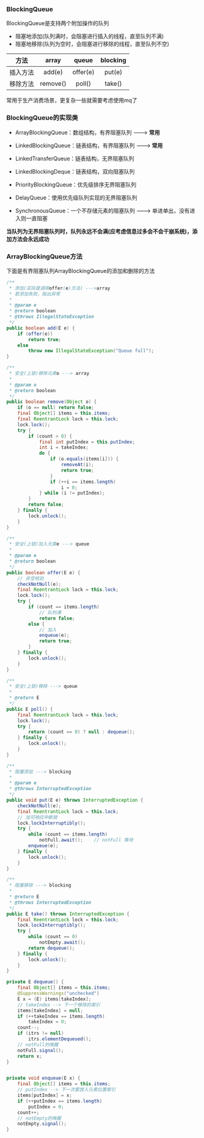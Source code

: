 ### BlockingQueue

BlockingQueue是支持两个附加操作的队列

- 阻塞地添加(队列满时，会阻塞进行插入的线程，直至队列不满)
- 阻塞地移除(队列为空时，会阻塞进行移除的线程，直至队列不空)

|   方法   |  array   |  queue   | blocking |
| :------: | :------: | :------: | :------: |
| 插入方法 |  add(e)  | offer(e) |  put(e)  |
| 移除方法 | remove() |  poll()  |  take()  |

常用于生产消费场景，更复杂一些就需要考虑使用mq了

### BlockingQueue的实现类

- ArrayBlockingQueue：数组结构，有界阻塞队列 ---> **常用**

- LinkedBlockingQueue：链表结构，有界阻塞队列 ---> **常用**
- LinkedTransferQueue：链表结构，无界阻塞队列 
- LinkedBlockingDeque：链表结构，双向阻塞队列
- PriorityBlockingQueue：优先级排序无界阻塞队列

- DelayQueue：使用优先级队列实现的无界阻塞队列 

- SynchronousQueue：一个不存储元素的阻塞队列 ---> 单进单出，没有进入则一直阻塞

**当队列为无界阻塞队列时，队列永远不会满(应考虑信息过多会不会干崩系统)，添加方法会永远成功**

### ArrayBlockingQueue方法

下面是有界阻塞队列ArrayBlockingQueue的添加和删除的方法

```java
/**
 * 添加(实际是调用offer(e)方法) --->array
 * 若添加失败，抛出异常
 * 
 * @param e
 * @return boolean
 * @throws IllegalStateException
 */
public boolean add(E e) {
    if (offer(e))
        return true;
    else
        throw new IllegalStateException("Queue full");
}

/**
 * 安全(上锁)移除元素o ---> array
 *
 * @param o
 * @return boolean
 */
public boolean remove(Object o) {
    if (o == null) return false;
    final Object[] items = this.items;
    final ReentrantLock lock = this.lock;
    lock.lock();
    try {
        if (count > 0) {
            final int putIndex = this.putIndex;
            int i = takeIndex;
            do {
                if (o.equals(items[i])) {
                    removeAt(i);
                    return true;
                }
                if (++i == items.length)
                    i = 0;
            } while (i != putIndex);
        }
        return false;
    } finally {
        lock.unlock();
    }
}

/**
 * 安全(上锁)加入元素e ---> queue
 *
 * @param e
 * @return boolean
 */
public boolean offer(E e) {
    // 非空校验
    checkNotNull(e);
    final ReentrantLock lock = this.lock;
    lock.lock();
    try {
        if (count == items.length)
            // 队列满
            return false;
        else {
            // 加入
            enqueue(e);
            return true;
        }
    } finally {
        lock.unlock();
    }
}

/**
 * 安全(上锁)移除 ---> queue
 *
 * @return E
 */
public E poll() {
    final ReentrantLock lock = this.lock;
    lock.lock();
    try {
        return (count == 0) ? null : dequeue();
    } finally {
        lock.unlock();
    }
}

/**
 * 阻塞添加 ---> blocking
 *
 * @param e
 * @throws InterruptedException
 */
public void put(E e) throws InterruptedException {
    checkNotNull(e);
    final ReentrantLock lock = this.lock;
    // 加可响应中断锁
    lock.lockInterruptibly();
    try {
        while (count == items.length)
            notFull.await();    // notFull 等待
        enqueue(e);
    } finally {
        lock.unlock();
    }
}

/**
 * 阻塞移除 ---> blocking
 *
 * @return E
 * @throws InterruptedException
 */
public E take() throws InterruptedException {
    final ReentrantLock lock = this.lock;
    lock.lockInterruptibly();
    try {
        while (count == 0)
            notEmpty.await();
        return dequeue();
    } finally {
        lock.unlock();
    }
}

private E dequeue() {
    final Object[] items = this.items;
    @SuppressWarnings("unchecked")
    E x = (E) items[takeIndex];
    // takeIndex --> 下一个移除的索引
    items[takeIndex] = null;
    if (++takeIndex == items.length)
        takeIndex = 0;
    count--;
    if (itrs != null)
        itrs.elementDequeued();
    // notFull的唤醒
    notFull.signal();
    return x;
}


private void enqueue(E x) {
    final Object[] items = this.items;
    // putIndex --> 下一次要放入元素位置索引
    items[putIndex] = x;
    if (++putIndex == items.length)
        putIndex = 0;
    count++;
    // notEmpty的唤醒
    notEmpty.signal();
}
```

